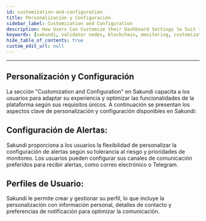 ```yaml
---
id: customization-and-configuration
title: Personalización y Configuración
sidebar_label: Customization and Configuration
description: How Users Can Customize their Dashboard Settings to Suit their Preferences.
keywords: [sakundi, validator nodes, blockchain, monitoring, customization, configuration]
hide_table_of_contents: true
custom_edit_url: null
---
```


---

## Personalización y Configuración

La sección "Customization and Configuration" en Sakundi capacita a los usuarios para adaptar su experiencia y optimizar las funcionalidades de la plataforma según sus requisitos únicos. A continuación se presentan los aspectos clave de personalización y configuración disponibles en Sakundi:

## Configuración de Alertas:

Sakundi proporciona a los usuarios la flexibilidad de personalizar la configuración de alertas según su tolerancia al riesgo y prioridades de monitoreo. Los usuarios pueden configurar sus canales de comunicación preferidos para recibir alertas, como correo electrónico o Telegram.

## Perfiles de Usuario:

Sakundi le permite crear y gestionar su perfil, lo que incluye la personalización con información personal, detalles de contacto y preferencias de notificación para optimizar la comunicación.